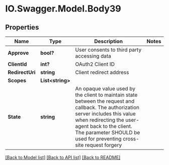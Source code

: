 # IO.Swagger.Model.Body39
## Properties

Name | Type | Description | Notes
------------ | ------------- | ------------- | -------------
**Approve** | **bool?** | User consents to third party accessing data | 
**ClientId** | **int?** | OAuth2 Client ID | 
**RedirectUri** | **string** | Client redirect address | 
**Scopes** | **List&lt;string&gt;** |  | 
**State** | **string** | An opaque value used by the client to maintain          state between the request and callback.  The authorization          server includes this value when redirecting the user-agent back          to the client.  The parameter SHOULD be used for preventing          cross-site request forgery | 

[[Back to Model list]](../README.md#documentation-for-models) [[Back to API list]](../README.md#documentation-for-api-endpoints) [[Back to README]](../README.md)

